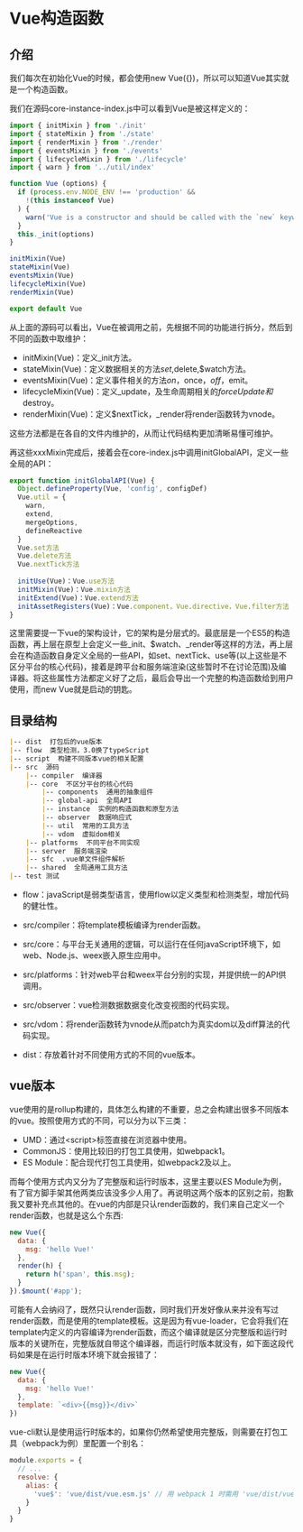 # Vue构造函数

## 介绍

我们每次在初始化Vue的时候，都会使用new Vue({})，所以可以知道Vue其实就是一个构造函数。

我们在源码core-instance-index.js中可以看到Vue是被这样定义的：

```js
import { initMixin } from './init'
import { stateMixin } from './state'
import { renderMixin } from './render'
import { eventsMixin } from './events'
import { lifecycleMixin } from './lifecycle'
import { warn } from '../util/index'

function Vue (options) {
  if (process.env.NODE_ENV !== 'production' &&
    !(this instanceof Vue)
  ) {
    warn('Vue is a constructor and should be called with the `new` keyword')
  }
  this._init(options)
}

initMixin(Vue)
stateMixin(Vue)
eventsMixin(Vue)
lifecycleMixin(Vue)
renderMixin(Vue)

export default Vue
```

从上面的源码可以看出，Vue在被调用之前，先根据不同的功能进行拆分，然后到不同的函数中取维护：

- initMixin(Vue)：定义_init方法。
- stateMixin(Vue)：定义数据相关的方法$set,$delete,$watch方法。
- eventsMixin(Vue)：定义事件相关的方法$on，$once，$off，$emit。
- lifecycleMixin(Vue)：定义_update，及生命周期相关的$forceUpdate和$destroy。
- renderMixin(Vue)：定义$nextTick，_render将render函数转为vnode。

这些方法都是在各自的文件内维护的，从而让代码结构更加清晰易懂可维护。

再这些xxxMixin完成后，接着会在core-index.js中调用initGlobalAPI，定义一些全局的API：

```js
export function initGlobalAPI(Vue) {
  Object.defineProperty(Vue, 'config', configDef)
  Vue.util = {
    warn,
    extend,
    mergeOptions,
    defineReactive
  }
  Vue.set方法
  Vue.delete方法
  Vue.nextTick方法
  
  initUse(Vue)：Vue.use方法
  initMixin(Vue)：Vue.mixin方法
  initExtend(Vue)：Vue.extend方法
  initAssetRegisters(Vue)：Vue.component，Vue.directive，Vue.filter方法
}
```

这里需要提一下vue的架构设计，它的架构是分层式的。最底层是一个ES5的构造函数，再上层在原型上会定义一些_init、$watch、_render等这样的方法，再上层会在构造函数自身定义全局的一些API，如set、nextTick、use等(以上这些是不区分平台的核心代码)，接着是跨平台和服务端渲染(这些暂时不在讨论范围)及编译器。将这些属性方法都定义好了之后，最后会导出一个完整的构造函数给到用户使用，而new Vue就是启动的钥匙。

## 目录结构

```markdown
|-- dist  打包后的vue版本
|-- flow  类型检测，3.0换了typeScript
|-- script  构建不同版本vue的相关配置
|-- src  源码
    |-- compiler  编译器
    |-- core  不区分平台的核心代码
        |-- components  通用的抽象组件
        |-- global-api  全局API
        |-- instance  实例的构造函数和原型方法
        |-- observer  数据响应式
        |-- util  常用的工具方法
        |-- vdom  虚拟dom相关
    |-- platforms  不同平台不同实现
    |-- server  服务端渲染
    |-- sfc  .vue单文件组件解析
    |-- shared  全局通用工具方法
|-- test 测试
```

- flow：javaScript是弱类型语言，使用flow以定义类型和检测类型，增加代码的健壮性。

- src/compiler：将template模板编译为render函数。

- src/core：与平台无关通用的逻辑，可以运行在任何javaScript环境下，如web、Node.js、weex嵌入原生应用中。

- src/platforms：针对web平台和weex平台分别的实现，并提供统一的API供调用。

- src/observer：vue检测数据数据变化改变视图的代码实现。

- src/vdom：将render函数转为vnode从而patch为真实dom以及diff算法的代码实现。

- dist：存放着针对不同使用方式的不同的vue版本。

## vue版本

vue使用的是rollup构建的，具体怎么构建的不重要，总之会构建出很多不同版本的vue。按照使用方式的不同，可以分为以下三类：

- UMD：通过\<script>标签直接在浏览器中使用。
- CommonJS：使用比较旧的打包工具使用，如webpack1。
- ES Module：配合现代打包工具使用，如webpack2及以上。

而每个使用方式内又分为了完整版和运行时版本，这里主要以ES Module为例，有了官方脚手架其他两类应该没多少人用了。再说明这两个版本的区别之前，抱歉我又要补充点其他的。在vue的内部是只认render函数的，我们来自己定义一个render函数，也就是这么个东西:

```js
new Vue({
  data: {
    msg: 'hello Vue!'
  },
  render(h) {
    return h('span', this.msg);
  }
}).$mount('#app');
```

可能有人会纳闷了，既然只认render函数，同时我们开发好像从来并没有写过render函数，而是使用的template模板。这是因为有vue-loader，它会将我们在template内定义的内容编译为render函数，而这个编译就是区分完整版和运行时版本的关键所在，完整版就自带这个编译器，而运行时版本就没有，如下面这段代码如果是在运行时版本环境下就会报错了：

```js
new Vue({
  data: {
    msg: 'hello Vue!'  
  },
  template: `<div>{{msg}}</div>`
})
```

vue-cli默认是使用运行时版本的，如果你仍然希望使用完整版，则需要在打包工具（webpack为例）里配置一个别名：

```js
module.exports = {
  // ...
  resolve: {
    alias: {
      'vue$': 'vue/dist/vue.esm.js' // 用 webpack 1 时需用 'vue/dist/vue.common.js'
    }
  }
}
```
